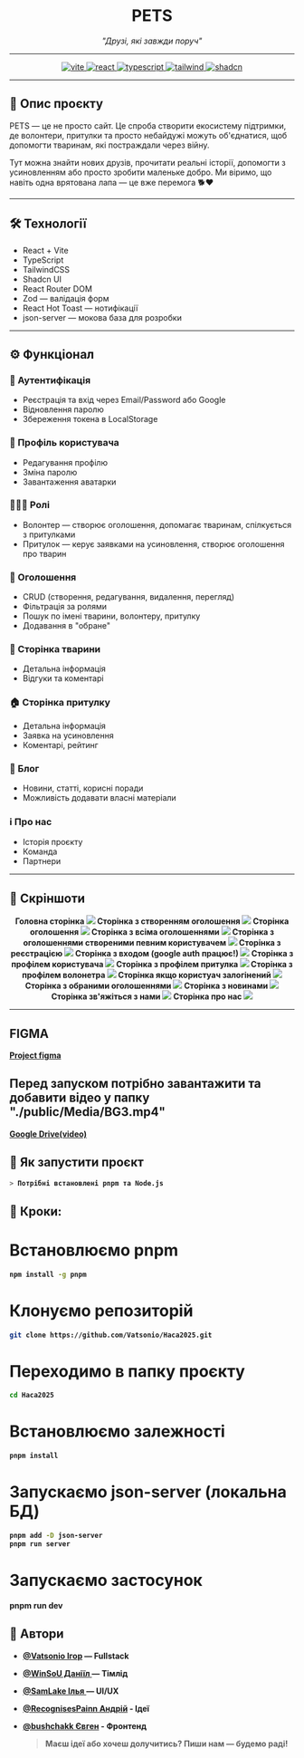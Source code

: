 <!-- README.md -->

<h1 align="center">PETS</h1>
<p align="center"><em>"Друзі, які завжди поруч"</em></p>

---

<p align="center">
  <a href="https://vitejs.dev/">
    <img src="https://img.shields.io/badge/Vite-646CFF?style=flat-square&logo=vite&logoColor=white" alt="vite" />
  </a>
  <a href="https://reactjs.org/">
    <img src="https://img.shields.io/badge/React-20232A?style=flat-square&logo=react&logoColor=61DAFB" alt="react" />
  </a>
  <a href="https://www.typescriptlang.org/">
    <img src="https://img.shields.io/badge/TypeScript-007ACC?style=flat-square&logo=typescript&logoColor=white" alt="typescript" />
  </a>
  <a href="https://tailwindcss.com/">
    <img src="https://img.shields.io/badge/TailwindCSS-38B2AC?style=flat-square&logo=tailwind-css&logoColor=white" alt="tailwind" />
  </a>
  <a href="https://shadcn.dev/">
    <img src="https://img.shields.io/badge/shadcn-F43F5E?style=flat-square&logo=shadcn&logoColor=white" alt="shadcn" />
  </a>
</p>

---

## 🐾 Опис проєкту

PETS — це не просто сайт. Це спроба створити екосистему підтримки, де волонтери, притулки та просто небайдужі можуть об'єднатися, щоб допомогти тваринам, які постраждали через війну.

Тут можна знайти нових друзів, прочитати реальні історії, допомогти з усиновленням або просто зробити маленьке добро. Ми віримо, що навіть одна врятована лапа — це вже перемога 🐕❤️

---

## 🛠️ Технології

- React + Vite
- TypeScript
- TailwindCSS
- Shadcn UI
- React Router DOM
- Zod — валідація форм
- React Hot Toast — нотифікації
- json-server — мокова база для розробки

---

## ⚙️ Функціонал

### 🔐 Аутентифікація

- Реєстрація та вхід через Email/Password або Google
- Відновлення паролю
- Збереження токена в LocalStorage

### 👤 Профіль користувача

- Редагування профілю
- Зміна паролю
- Завантаження аватарки

### 🧑‍🤝‍🧑 Ролі

- Волонтер — створює оголошення, допомагає тваринам, спілкується з притулками
- Притулок — керує заявками на усиновлення, створює оголошення про тварин

### 📢 Оголошення

- CRUD (створення, редагування, видалення, перегляд)
- Фільтрація за ролями
- Пошук по імені тварини, волонтеру, притулку
- Додавання в "обране"

### 🐶 Сторінка тварини

- Детальна інформація
- Відгуки та коментарі

### 🏠 Сторінка притулку

- Детальна інформація
- Заявка на усиновлення
- Коментарі, рейтинг

### 📰 Блог

- Новини, статті, корисні поради
- Можливість додавати власні матеріали

### ℹ️ Про нас

- Історія проєкту
- Команда
- Партнери

---

## 📸 Скріншоти

<p align="center">
  <a><b>Головна сторінка<b/><a/>
  <img src="/readmeimg/main.png"/>
  <a><b>Сторінка з створенням оголошення<b/><a/>
  <img src="/readmeimg/add advetrisment.png"/>
  <a><b>Сторінка оголошення <b/><a/>
  <img src="/readmeimg/advetrisment profile.png"/>
  <a><b>Сторінка з всіма оголошеннями<b/><a/>
  <img src="/readmeimg/all advertisment.png"/>
  <a><b>Сторінка з оголошеннями створеними певним користувачем<b/><a/>
  <img src="/readmeimg/yoursadvertisment.png"/>
  <a><b>Сторінка з реєстрацією<b/><a/>
  <img src="/readmeimg/reg.png"/>
  <a><b>Сторінка з входом (google auth працює!)<b/><a/>
  <img src="/readmeimg/sing up.png"/>
  <a><b>Сторінка з профілем користувача<b/><a/>
  <img src="/readmeimg/profile.png"/>
  <a><b>Сторінка з профілем притулка<b/><a/>
  <img src="/readmeimg/shelter profile.png"/>
  <a><b>Сторінка з профілем волонетра<b/><a/>
  <img src="/readmeimg/volonteer profile.png"/>
  <a><b>Сторінка якщо користуач залогінений<b/><a/>
  <img src="/readmeimg/when log in.png"/>
  <a><b>Сторінка з обраними оголошеннями<b/><a/>
  <img src="/readmeimg/favoutites.png"/>
  <a><b>Сторінка з новинами<b/><a/>
  <img src="/readmeimg/news.png"/>
  <a><b>Сторінка зв'яжіться з нами<b/><a/>
  <img src="/readmeimg/contact.png"/>
  <a><b>Сторінка про нас<b/><a/>
  <img src="/readmeimg/about.png"/>

</p>

---

## FIGMA

<a href="https://www.figma.com/design/eD1krVFM3ugW4bHS2FeCLv/HACA2025?node-id=10-1872&t=gk3NVy3kz2YHLyIn-1">Project figma<a/>

## Перед запуском потрібно завантажити та добавити відео у папку <b><br/>"./public/Media/BG3.mp4"<b/>

<a href="https://drive.google.com/file/d/1NEqkSVsHEeOZ8rJQqObWB9g98_r3S-jO/view?usp=sharing">Google Drive(video)<a/>

## 🚀 Як запустити проєкт

```bash
> Потрібні встановлені pnpm та Node.js
```

## 🔧 Кроки:

# Встановлюємо pnpm

```bash
npm install -g pnpm
```

# Клонуємо репозиторій

```bash
git clone https://github.com/Vatsonio/Haca2025.git
```

# Переходимо в папку проєкту

```bash
cd Haca2025
```

# Встановлюємо залежності

```bash
pnpm install
```

# Запускаємо json-server (локальна БД)

```bash
pnpm add -D json-server
pnpm run server
```

# Запускаємо застосунок

pnpm run dev

## 👥 Автори

- [@Vatsonio Ігор](https://github.com/Vatsonio) — Fullstack
- [@WinSoU Даніїл ](https://github.com/bushchakkkkkky) — Тімлід
- [@SamLake Ілья ](https://github.com/sldjfngsldfnsldjfn) — UI/UX
- [@RecognisesPainn Андрій](https://github.com/RecognizesPain) - Ідеї
- [@bushchakk Євген](https://github.com/bushchakkkkkky) - Фронтенд

  > Маєш ідеї або хочеш долучитись? Пиши нам — будемо раді!
